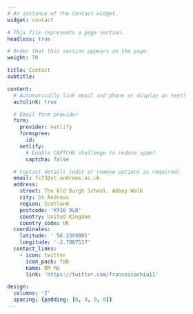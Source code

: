 ```yaml
---
# An instance of the Contact widget.
widget: contact

# This file represents a page section.
headless: true

# Order that this section appears on the page.
weight: 70

title: Contact
subtitle:

content:
  # Automatically link email and phone or display as text?
  autolink: true

  # Email form provider
  form:
    provider: netlify
    formspree:
      id:
    netlify:
      # Enable CAPTCHA challenge to reduce spam?
      captcha: false

  # Contact details (edit or remove options as required)
  email: fc73@st-andrews.ac.uk
  address:
    street: The Old Burgh School, Abbey Walk
    city: St Andrews
    region: Scotland
    postcode: 'KY16 9LB'
    country: United Kingdom
    country_code: UK
  coordinates:
    latitude: '	56.3369881'
    longitude: '-2.7887517'
  contact_links:
    - icon: twitter
      icon_pack: fab
      name: DM Me
      link: 'https://twitter.com/francescachia11'

design:
  columns: '2'
  spacing: {padding: [0, 0, 0, 0]}
---
```


